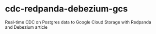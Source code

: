 # cdc-redpanda-debezium-gcs
Real-time CDC on Postgres data to Google Cloud Storage with Redpanda and Debezium article
